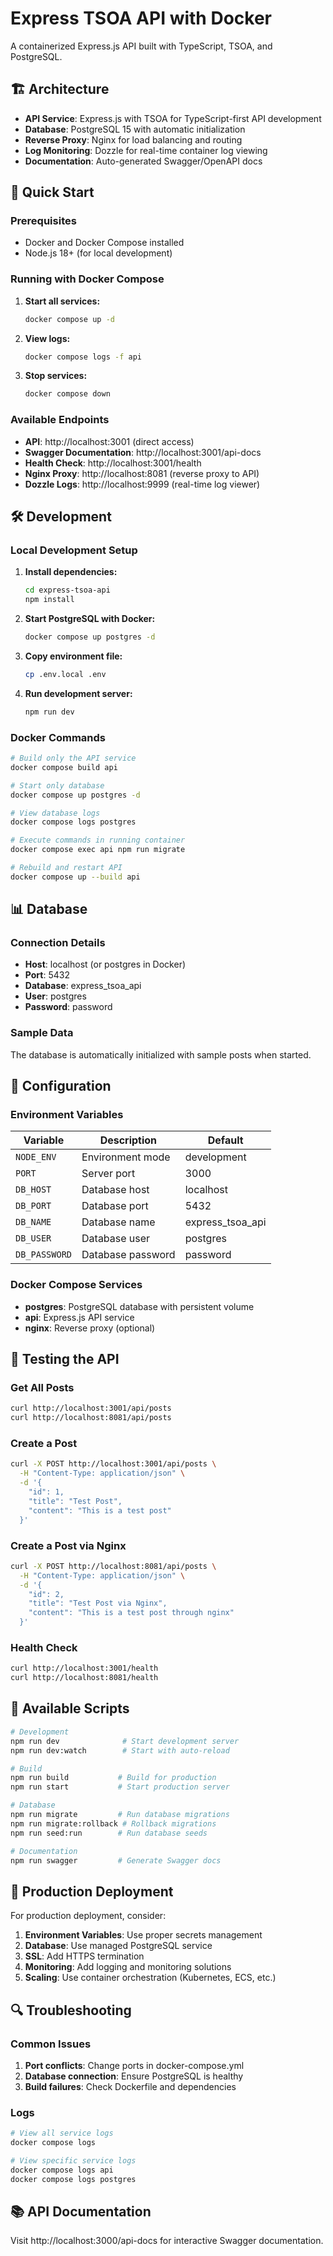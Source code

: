 # Express TSOA API with Docker

A containerized Express.js API built with TypeScript, TSOA, and PostgreSQL.

## 🏗️ Architecture

- **API Service**: Express.js with TSOA for TypeScript-first API development
- **Database**: PostgreSQL 15 with automatic initialization
- **Reverse Proxy**: Nginx for load balancing and routing
- **Log Monitoring**: Dozzle for real-time container log viewing
- **Documentation**: Auto-generated Swagger/OpenAPI docs

## 🚀 Quick Start

### Prerequisites

- Docker and Docker Compose installed
- Node.js 18+ (for local development)

### Running with Docker Compose

1. **Start all services:**
   ```bash
   docker compose up -d
   ```

2. **View logs:**
   ```bash
   docker compose logs -f api
   ```

3. **Stop services:**
   ```bash
   docker compose down
   ```

### Available Endpoints

- **API**: http://localhost:3001 (direct access)
- **Swagger Documentation**: http://localhost:3001/api-docs
- **Health Check**: http://localhost:3001/health
- **Nginx Proxy**: http://localhost:8081 (reverse proxy to API)
- **Dozzle Logs**: http://localhost:9999 (real-time log viewer)

## 🛠️ Development

### Local Development Setup

1. **Install dependencies:**
   ```bash
   cd express-tsoa-api
   npm install
   ```

2. **Start PostgreSQL with Docker:**
   ```bash
   docker compose up postgres -d
   ```

3. **Copy environment file:**
   ```bash
   cp .env.local .env
   ```

4. **Run development server:**
   ```bash
   npm run dev
   ```

### Docker Commands

```bash
# Build only the API service
docker compose build api

# Start only database
docker compose up postgres -d

# View database logs
docker compose logs postgres

# Execute commands in running container
docker compose exec api npm run migrate

# Rebuild and restart API
docker compose up --build api
```

## 📊 Database

### Connection Details
- **Host**: localhost (or postgres in Docker)
- **Port**: 5432
- **Database**: express_tsoa_api
- **User**: postgres
- **Password**: password

### Sample Data
The database is automatically initialized with sample posts when started.

## 🔧 Configuration

### Environment Variables

| Variable | Description | Default |
|----------|-------------|---------|
| `NODE_ENV` | Environment mode | development |
| `PORT` | Server port | 3000 |
| `DB_HOST` | Database host | localhost |
| `DB_PORT` | Database port | 5432 |
| `DB_NAME` | Database name | express_tsoa_api |
| `DB_USER` | Database user | postgres |
| `DB_PASSWORD` | Database password | password |

### Docker Compose Services

- **postgres**: PostgreSQL database with persistent volume
- **api**: Express.js API service
- **nginx**: Reverse proxy (optional)

## 🧪 Testing the API

### Get All Posts
```bash
curl http://localhost:3001/api/posts
curl http://localhost:8081/api/posts
```

### Create a Post
```bash
curl -X POST http://localhost:3001/api/posts \
  -H "Content-Type: application/json" \
  -d '{
    "id": 1,
    "title": "Test Post",
    "content": "This is a test post"
  }'
```

### Create a Post via Nginx
```bash
curl -X POST http://localhost:8081/api/posts \
  -H "Content-Type: application/json" \
  -d '{
    "id": 2,
    "title": "Test Post via Nginx",
    "content": "This is a test post through nginx"
  }'
```

### Health Check
```bash
curl http://localhost:3001/health
curl http://localhost:8081/health
```

## 📝 Available Scripts

```bash
# Development
npm run dev              # Start development server
npm run dev:watch        # Start with auto-reload

# Build
npm run build           # Build for production
npm run start           # Start production server

# Database
npm run migrate         # Run database migrations
npm run migrate:rollback # Rollback migrations
npm run seed:run        # Run database seeds

# Documentation
npm run swagger         # Generate Swagger docs
```

## 🐳 Production Deployment

For production deployment, consider:

1. **Environment Variables**: Use proper secrets management
2. **Database**: Use managed PostgreSQL service
3. **SSL**: Add HTTPS termination
4. **Monitoring**: Add logging and monitoring solutions
5. **Scaling**: Use container orchestration (Kubernetes, ECS, etc.)

## 🔍 Troubleshooting

### Common Issues

1. **Port conflicts**: Change ports in docker-compose.yml
2. **Database connection**: Ensure PostgreSQL is healthy
3. **Build failures**: Check Dockerfile and dependencies

### Logs
```bash
# View all service logs
docker compose logs

# View specific service logs
docker compose logs api
docker compose logs postgres
```

## 📚 API Documentation

Visit http://localhost:3000/api-docs for interactive Swagger documentation.

